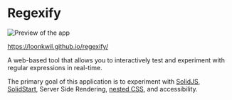# Regexify

![Preview of the app](https://github.com/loonkwil/regexify/assets/1401202/56db1bcb-68da-449c-9c32-87e8f044edf8)

https://loonkwil.github.io/regexify/

A web-based tool that allows you to interactively test and experiment with
regular expressions in real-time.

The primary goal of this application is to experiment with
[SolidJS](https://solidjs.com/),
[SolidStart](https://start.solidjs.com/),
Server Side Rendering,
[nested CSS](https://drafts.csswg.org/css-nesting/),
and accessibility.
